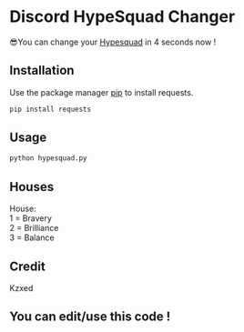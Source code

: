 # Discord HypeSquad Changer
😎You can change your [Hypesquad](https://discord.com/hypesquad) in 4 seconds now !
## Installation

Use the package manager [pip](https://pip.pypa.io/en/stable/) to install requests.

```bash
pip install requests
```

## Usage

```python
python hypesquad.py
```

## Houses
House: \
1 = Bravery \
2 = Brilliance\
3 = Balance



## Credit
Kzxed

## You can edit/use this code !
